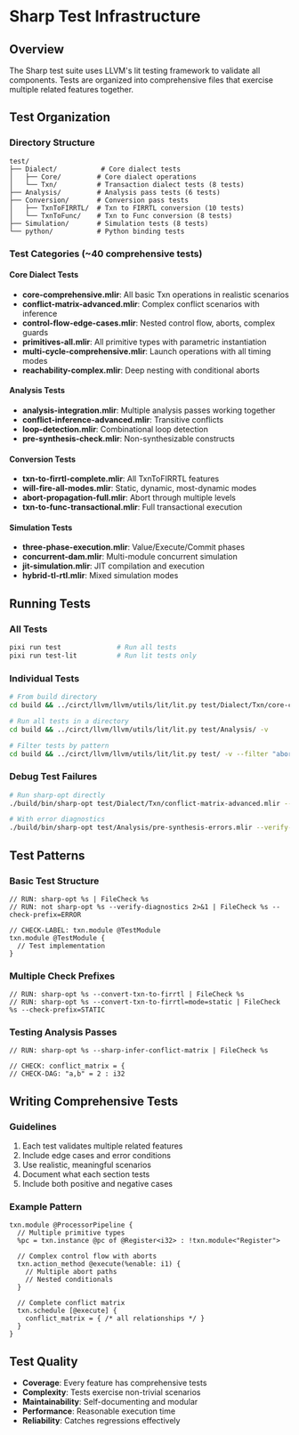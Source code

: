 # Sharp Test Infrastructure

## Overview
The Sharp test suite uses LLVM's lit testing framework to validate all components. Tests are organized into comprehensive files that exercise multiple related features together.

## Test Organization

### Directory Structure
```
test/
├── Dialect/           # Core dialect tests
│   ├── Core/         # Core dialect operations
│   └── Txn/          # Transaction dialect tests (8 tests)
├── Analysis/         # Analysis pass tests (6 tests)
├── Conversion/       # Conversion pass tests
│   ├── TxnToFIRRTL/  # Txn to FIRRTL conversion (10 tests)
│   └── TxnToFunc/    # Txn to Func conversion (8 tests)
├── Simulation/       # Simulation tests (8 tests)
└── python/           # Python binding tests
```

### Test Categories (~40 comprehensive tests)

#### Core Dialect Tests
- **core-comprehensive.mlir**: All basic Txn operations in realistic scenarios
- **conflict-matrix-advanced.mlir**: Complex conflict scenarios with inference
- **control-flow-edge-cases.mlir**: Nested control flow, aborts, complex guards
- **primitives-all.mlir**: All primitive types with parametric instantiation
- **multi-cycle-comprehensive.mlir**: Launch operations with all timing modes
- **reachability-complex.mlir**: Deep nesting with conditional aborts

#### Analysis Tests
- **analysis-integration.mlir**: Multiple analysis passes working together
- **conflict-inference-advanced.mlir**: Transitive conflicts
- **loop-detection.mlir**: Combinational loop detection
- **pre-synthesis-check.mlir**: Non-synthesizable constructs

#### Conversion Tests
- **txn-to-firrtl-complete.mlir**: All TxnToFIRRTL features
- **will-fire-all-modes.mlir**: Static, dynamic, most-dynamic modes
- **abort-propagation-full.mlir**: Abort through multiple levels
- **txn-to-func-transactional.mlir**: Full transactional execution

#### Simulation Tests
- **three-phase-execution.mlir**: Value/Execute/Commit phases
- **concurrent-dam.mlir**: Multi-module concurrent simulation
- **jit-simulation.mlir**: JIT compilation and execution
- **hybrid-tl-rtl.mlir**: Mixed simulation modes

## Running Tests

### All Tests
```bash
pixi run test              # Run all tests
pixi run test-lit          # Run lit tests only
```

### Individual Tests
```bash
# From build directory
cd build && ../circt/llvm/llvm/utils/lit/lit.py test/Dialect/Txn/core-comprehensive.mlir -v

# Run all tests in a directory
cd build && ../circt/llvm/llvm/utils/lit/lit.py test/Analysis/ -v

# Filter tests by pattern
cd build && ../circt/llvm/llvm/utils/lit/lit.py test/ -v --filter "abort"
```

### Debug Test Failures
```bash
# Run sharp-opt directly
./build/bin/sharp-opt test/Dialect/Txn/conflict-matrix-advanced.mlir --sharp-infer-conflict-matrix

# With error diagnostics
./build/bin/sharp-opt test/Analysis/pre-synthesis-errors.mlir --verify-diagnostics
```

## Test Patterns

### Basic Test Structure
```mlir
// RUN: sharp-opt %s | FileCheck %s
// RUN: not sharp-opt %s --verify-diagnostics 2>&1 | FileCheck %s --check-prefix=ERROR

// CHECK-LABEL: txn.module @TestModule
txn.module @TestModule {
  // Test implementation
}
```

### Multiple Check Prefixes
```mlir
// RUN: sharp-opt %s --convert-txn-to-firrtl | FileCheck %s
// RUN: sharp-opt %s --convert-txn-to-firrtl=mode=static | FileCheck %s --check-prefix=STATIC
```

### Testing Analysis Passes
```mlir
// RUN: sharp-opt %s --sharp-infer-conflict-matrix | FileCheck %s

// CHECK: conflict_matrix = {
// CHECK-DAG: "a,b" = 2 : i32
```

## Writing Comprehensive Tests

### Guidelines
1. Each test validates multiple related features
2. Include edge cases and error conditions
3. Use realistic, meaningful scenarios
4. Document what each section tests
5. Include both positive and negative cases

### Example Pattern
```mlir
txn.module @ProcessorPipeline {
  // Multiple primitive types
  %pc = txn.instance @pc of @Register<i32> : !txn.module<"Register">
  
  // Complex control flow with aborts
  txn.action_method @execute(%enable: i1) {
    // Multiple abort paths
    // Nested conditionals
  }
  
  // Complete conflict matrix
  txn.schedule [@execute] {
    conflict_matrix = { /* all relationships */ }
  }
}
```

## Test Quality
- **Coverage**: Every feature has comprehensive tests
- **Complexity**: Tests exercise non-trivial scenarios
- **Maintainability**: Self-documenting and modular
- **Performance**: Reasonable execution time
- **Reliability**: Catches regressions effectively